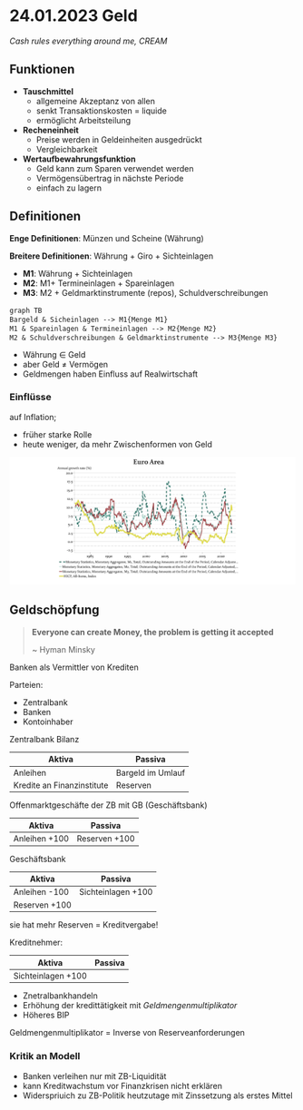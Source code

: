 # 24.01.2023 Geld 

*Cash rules everything around me, CREAM*

## Funktionen

- **Tauschmittel**
    - allgemeine Akzeptanz von allen
    - senkt Transaktionskosten = liquide
    - ermöglicht Arbeitsteilung
- **Recheneinheit**
    - Preise werden in Geldeinheiten ausgedrückt
    - Vergleichbarkeit
- **Wertaufbewahrungsfunktion**
    - Geld kann zum Sparen verwendet werden
    - Vermögensübertrag in nächste Periode
    - einfach zu lagern



## Definitionen

**Enge Definitionen**: Münzen und Scheine (Währung)

**Breitere Definitionen**: Währung + Giro + Sichteinlagen

- **M1**: Währung + Sichteinlagen
- **M2**: M1+ Termineinlagen + Spareinlagen
- **M3**: M2 + Geldmarktinstrumente (repos), Schuldverschreibungen



```mermaid
graph TB
Bargeld & Sicheinlagen --> M1{Menge M1}
M1 & Spareinlagen & Termineinlagen --> M2{Menge M2}
M2 & Schuldverschreibungen & Geldmarktinstrumente --> M3{Menge M3}
```



- Währung $\in$ Geld
- aber Geld $\neq$ Vermögen
- Geldmengen haben Einfluss auf Realwirtschaft



### Einflüsse

auf Inflation;

- früher starke Rolle
- heute weniger, da mehr Zwischenformen von Geld

![img](../images/2023-01-24_17-15-20.jpg)

## Geldschöpfung

> **Everyone can create Money, the problem is getting it accepted**
>
> ~ Hyman Minsky

Banken als Vermittler von Krediten

Parteien:

- Zentralbank
- Banken
- Kontoinhaber

Zentralbank Bilanz

| Aktiva                     | Passiva           |
| -------------------------- | ----------------- |
| Anleihen                   | Bargeld im Umlauf |
| Kredite an Finanzinstitute | Reserven          |



Offenmarktgeschäfte der ZB mit GB (Geschäftsbank)

| Aktiva          | Passiva        |
| --------------- | -------------- |
| Anleihen   +100 | Reserven  +100 |

Geschäftsbank

| Aktiva            | Passiva               |
| ----------------- | --------------------- |
| Anleihen     -100 | Sichteinlagen    +100 |
| Reserven   +100   |                       |

sie hat mehr Reserven = Kreditvergabe!

Kreditnehmer:

| Aktiva                | Passiva |
| --------------------- | ------- |
| Sichteinlagen    +100 |         |



- Znetralbankhandeln
- Erhöhung der kredittätigkeit mit *Geldmengenmultiplikator*
- Höheres BIP

Geldmengenmultiplikator = Inverse von Reserveanforderungen



### Kritik an Modell

- Banken verleihen nur mit ZB-Liquidität
- kann Kreditwachstum vor Finanzkrisen nicht erklären
- Widerspriuich zu ZB-Politik heutzutage mit Zinssetzung als erstes Mittel



